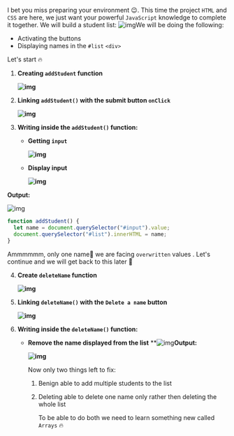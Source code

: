 I bet you miss preparing your environment 😉. This time the project `HTML` and `CSS` are here, we just want your powerful `JavaScript` knowledge to complete it together. We will build a student list: ![img](https://lh4.googleusercontent.com/VisUw_8KdMIf6Dqx-kA5SH7D4t8dW2CL6Qr4lvmu81p4jZ7_6AfQHQjmjwiHUIKTIewbPLrzbHC9kTrVMaAs4EGWWovRZDdzNOOtrfIztQwupm9uzWTEIEEp_j5csC3Dt6bHNjE5)We will be doing the following: 

- Activating the buttons 
- Displaying names in the `#list` `<div>`

Let's start 🔥

1. **Creating `addStudent` function**

   **![img](https://lh6.googleusercontent.com/9M1p5dy2Z8QqHnCuIdHygMBlUG52T5InP7FxglQDM7cPbJ02nQ3XTyXfCgAPXs3lwUQGdkanUOqf75MouT7zyAnZxy6APjHoQzxL3wxmmLPhHPgUeipQP01kXCx-R01R5zwZLQnb)**

2. **Linking `addStudent()` with the submit button `onClick`**

   **![img](https://lh6.googleusercontent.com/bQfJi8AmsvKcMtqXLFn5VDokNfy5OnBc4xXbdbVS14qBsH6NpDjV2QXSlsJ8rPhcBzjFM2Ay6Hq3ZqSnWxvfGNr9pF2Jj0RhaRHJrB9cdFjiPwlmg7vKDwXAoFIfOhj3T63dx3rF)**

3. **Writing inside the `addStudent()` function:** 

   - **Getting `input`**

     **![img](https://lh3.googleusercontent.com/6PaK6kghZu3TjLmBTWUfvX8N0qJ9zmYE8U3yqb59S4cTWmjCtVmWpoqxT70pxwC-1OxxJKIFtMuKBc3c7-XBYHsrvtpwd2mKHnqqoTKytUNaS00R79QGs-UyFdBj8TwBPDgUxA8x)**

   - **Display input**

     **![img](https://lh6.googleusercontent.com/5R2DKhprnQdZxy3nnrMct2gpBcZOsu0WhAcmBBHrgrbxrQGFZ8qVmW-sU7M2xcYKt0EQIoyd1ONBVBaRf1cHJr6uoIhpNsMb_3WPi-oSiaKwNbMgRrTwh2kbW5O5QQclqI7brgAa)**

     

**Output:**

![img](https://lh4.googleusercontent.com/iXojBDYGFypINBttWjVqu8YoUFNwThjg4NMA9sIkq7-MF6lM-prlelj9v_eIId920kpNzSwmPSCjhjray0id5r4mK77w1r6HMTxjzNqAj72WVEX8fbgJzH9HbR7PitdDJhXthSpB)

``````javascript
function addStudent() {
  let name = document.querySelector("#input").value;
  document.querySelector("#list").innerHTML = name;
}
``````

Ammmmmm, only one name🤔 we are facing `overwritten` values . Let's continue and we will get back to this later 👀

4. **Create `deleteName` function** 

   **![img](https://lh3.googleusercontent.com/ubEep7RGHLvlZERELWlpFOTYM2xxPadnczfnueyv46DxJJpQbz7T9DxflzKKym11jco7mYXUfxf27xcBWwwtbE-nSlpmfCjOd-bZLlNzO9lQ4MTTE-iZ0OKVZAcdfhj2qriTXChz)**

5. **Linking `deleteName()` with the `Delete a name` button**

   **![img](https://lh3.googleusercontent.com/lvFsRpHKFOPKpdKY3kYz-4TcCgjYnm9kMKmG4-pk66OvKAVBIJa7pQo_DbYDVgiM4d-fDX3B-te_CSQHucHNfWLXW5t6kFTpvbH6Ppytyq_vrusr0Ug7rfm_YeKOvnM6OKrgvbUf)**

6. **Writing inside the `deleteName()` function:**

   - **Remove the name displayed from the list** **![img](https://lh6.googleusercontent.com/ZMeK_ycimkHYToY6QX9RuSxo_C5Q3ED5Wunu6eWv2t8dEE-MIQS7C7Qx-hV910JZ4gaXF4j_VWU3B_QJigRctMZKuU4MEvHWuIabI-3547XTqDcRAUXEeKwzCHcNU0CoXyBYKObs)**Output:**

     **![img](https://lh3.googleusercontent.com/UqOwoW25446qK9HSqhlgeNZwnqr662oEUMQw8zXa2qZuoeSiFrsZ7HFbrgqcDk--K1pbum-G0CuXu5Dg3JqggCes_WxsBVDXb5f8CK9jFBPtU54kYuljCM_Hn_qCAj8vmebzWjhW)**

     Now only two things left to fix: 

     1. Benign able to add multiple students to the list

     2. Deleting able to delete one name only rather then deleting the whole list

        To be able to do both we need to learn something new called `Arrays` 🔥